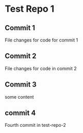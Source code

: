 # Test Repo 1

## Commit 1

File changes for code for commit 1

## Commit 2

File changes for code in commit 2

## Commit 3

some content

## commit 4

Fourth commit in test-repo-2
